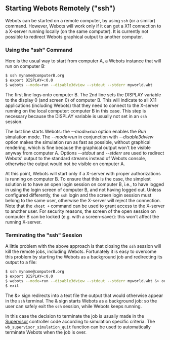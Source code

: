 ## Starting Webots Remotely ("ssh")

Webots can be started on a remote computer, by using `ssh` (or a similar) command.
However, Webots will work only if it can get a X11 connection to a X-server running locally (on the same computer).
It is currently not possible to redirect Webots graphical output to another computer.

### Using the "ssh" Command

Here is the usual way to start from computer A, a Webots instance that will run on computer B:

```sh
$ ssh myname@computerB.org
$ export DISPLAY=:0.0
$ webots --mode=run --disable3dview --stdout --stderr myworld.wbt
```

The first line logs onto computer B.
The 2nd line sets the DISPLAY variable to the display 0 (and screen 0) of computer B.
This will indicate to all X11 applications (including Webots) that they need to connect to the X-server running on the local computer: computer B in this case.
This step is necessary because the DISPLAY variable is usually not set in an `ssh` session.

The last line starts Webots: the *--mode=run* option enables the *Run* simulation mode.
The *--mode=run* in conjunction with *--disable3dview* option makes the simulation run as fast as possible, without graphical rendering, which is fine because the graphical output won't be visible anyway from computer A.
Options *--stdout* and *--stderr* are used to redirect Webots' output to the standard streams instead of Webots console, otherwise the output would not be visible on computer A.

At this point, Webots will start only if a X-server with proper authorizations is running on computer B.
To ensure that this is the case, the simplest solution is to have an open login session on computer B, i.e., to have logged in using the login screen of computer B, and not having logged out.
Unless configured differently, the `ssh` login and the screen login session must belong to the same user, otherwise the X-server will reject the connection.
Note that the `xhost +` command can be used to grant access to the X-server to another user.
For security reasons, the screen of the open session on computer B can be locked (e.g. with a screen-saver): this won't affect the running X-server.

### Terminating the "ssh" Session

A little problem with the above approach is that closing the `ssh` session will kill the remote jobs, including Webots.
Fortunately it is easy to overcome this problem by starting the Webots as a background job and redirecting its output to a file:

```sh
$ ssh myname@computerB.org
$ export DISPLAY=:0.0
$ webots --mode=run --disable3dview --stdout --stderr myworld.wbt &> out.txt &
$ exit
```

The &> sign redirects into a text file the output that would otherwise appear in the `ssh` terminal.
The & sign starts Webots as a background job: so the user can safely exit the `ssh` session, while Webots keeps running.

In this case the decision to terminate the job is usually made in the [Supervisor](../reference/supervisor.md) controller code according to simulation specific criteria.
The `wb_supervisor_simulation_quit` function can be used to automatically terminate Webots when the job is over.
